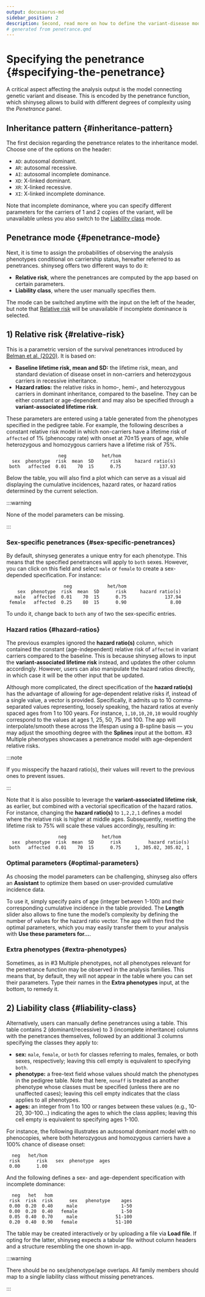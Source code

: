 ```yaml
---
output: docusaurus-md
sidebar_position: 2
description: Second, read more on how to define the variant-disease model.
# generated from penetrance.qmd
---
```


# Specifying the penetrance {#specifying-the-penetrance}

A critical aspect affecting the analysis output is the model connecting
genetic variant and disease. This is encoded by the penetrance function,
which shinyseg allows to build with different degrees of complexity
using the *Penetrance* panel.

## Inheritance pattern {#inheritance-pattern}

The first decision regarding the penetrance relates to the inheritance
model. Choose one of the options on the header:

-   `AD`: autosomal dominant.
-   `AR`: autosomal recessive.
-   `AI`: autosomal incomplete dominance.
-   `XD`: X-linked dominant.
-   `XR`: X-linked recessive.
-   `XI`: X-linked incomplete dominance.

Note that incomplete dominance, where you can specify different
parameters for the carriers of 1 and 2 copies of the variant, will be
unavailable unless you also switch to the [Liability
class](/how-to/penetrance#liability-class) mode.

## Penetrance mode {#penetrance-mode}

Next, it is time to assign the probabilities of observing the analysis
phenotypes conditional on carriership status, hereafter referred to as
penetrances. shinyseg offers two different ways to do it:

-   **Relative risk**, where the penetrances are computed by the app
    based on certain parameters.
-   **Liability class**, where the user manually specifies them.

The mode can be switched anytime with the input on the left of the
header, but note that [Relative risk](/how-to/penetrance#relative-risk)
will be unavailable if incomplete dominance is selected.

## 1) Relative risk {#relative-risk}

This is a parametric version of the survival penetrances introduced by
[Belman et al. (2020)](https://doi.org/10.1038/s41436-020-0920-4). It is
based on:

-   **Baseline lifetime risk, mean and SD:** the lifetime risk, mean,
    and standard deviation of disease onset in non-carriers and
    heterozygous carriers in recessive inheritance.
-   **Hazard ratios:** the relative risks in homo-, hemi-, and
    heterozygous carriers in dominant inheritance, compared to the
    baseline. They can be either constant or age-dependent and may also
    be specified through a **variant-associated lifetime risk**.

These parameters are entered using a table generated from the phenotypes
specified in the pedigree table. For example, the following describes a
constant relative risk model in which non-carriers have a lifetime risk
of `affected` of 1% (phenocopy rate) with onset at 70±15 years of age,
while heterozygous and homozygous carriers have a lifetime risk of 75%.

``` text
                   neg             het/hom                    
  sex  phenotype  risk  mean  SD      risk     hazard ratio(s)
 both   affected  0.01    70  15      0.75              137.93
```

Below the table, you will also find a plot which can serve as a visual
aid displaying the cumulative incidences, hazard rates, or hazard ratios
determined by the current selection.

:::warning

None of the model parameters can be missing.

:::

### Sex-specific penetrances {#sex-specific-penetrances}

By default, shinyseg generates a unique entry for each phenotype. This
means that the specified penetrances will apply to `both` sexes.
However, you can click on this field and select `male` or `female` to
create a sex-depended specification. For instance:

``` text
                     neg             het/hom                    
    sex  phenotype  risk  mean  SD      risk     hazard ratio(s)
   male   affected  0.01    70  15      0.75              137.94
 female   affected  0.25    80  15      0.90                8.00
```

To undo it, change back to `both` any of two the sex-specific entries.

### Hazard ratios {#hazard-ratios}

The previous examples ignored the **hazard ratio(s)** column, which
contained the constant (age-independent) relative risk of `affected` in
variant carriers compared to the baseline. This is because shinyseg
allows to input the **variant-associated lifetime risk** instead, and
updates the other column accordingly. However, users can also manipulate
the hazard ratios directly, in which case it will be the other input
that be updated.

Although more complicated, the direct specification of the **hazard
ratio(s)** has the advantage of allowing for age-dependent relative
risks if, instead of a single value, a vector is provided. Specifically,
it admits up to 10 comma-separated values representing, loosely
speaking, the hazard ratios at evenly spaced ages from 1 to 100 years.
For instance, `1,10,10,20,10` would roughly correspond to the values at
ages 1, 25, 50, 75 and 100. The app will interpolate/smooth these across
the lifespan using a B-spline basis — you may adjust the smoothing
degree with the **Splines** input at the bottom. #3 Multiple phenotypes
showcases a penetrance model with age-dependent relative risks.

:::note

If you misspecify the hazard ratio(s), their values will revert to the
previous ones to prevent issues.

:::

Note that it is also possible to leverage the **variant-associated
lifetime risk**, as earlier, but combined with a vectorial specification
of the hazard ratios. For instance, changing the **hazard ratio(s)** to
`1,2,2,1` defines a model where the relative risk is higher at middle
ages. Subsequently, resetting the lifetime risk to 75% will scale these
values accordingly, resulting in:

``` text
                   neg             het/hom                         
  sex  phenotype  risk  mean  SD      risk          hazard ratio(s)
 both   affected  0.01    70  15      0.75     1, 305.02, 305.02, 1
```

### Optimal parameters {#optimal-parameters}

As choosing the model parameters can be challenging, shinyseg also
offers an **Assistant** to optimize them based on user-provided
cumulative incidence data.

To use it, simply specify pairs of age (integer between 1-100) and their
corresponding cumulative incidence in the table provided. The **Length**
slider also allows to fine tune the model’s complexity by defining the
number of values for the hazard ratio vector. The app will then find the
optimal parameters, which you may easily transfer them to your analysis
with **Use these parameters for…**.

### Extra phenotypes {#extra-phenotypes}

Sometimes, as in #3 Multiple phenotypes, not all phenotypes relevant for
the penetrance function may be observed in the analysis families. This
means that, by default, they will not appear in the table where you can
set their parameters. Type their names in the **Extra phenotypes**
input, at the bottom, to remedy it.

## 2) Liability class {#liability-class}

Alternatively, users can manually define penetrances using a table. This
table contains 2 (dominant/recessive) to 3 (incomplete inheritance)
columns with the penetrances themselves, followed by an additional 3
columns specifying the classes they apply to:

-   **sex:** `male`, `female`, or `both` for classes referring to males,
    females, or both sexes, respectively; leaving this cell empty is
    equivalent to specifying `both`.
-   **phenotype:** a free-text field whose values should match the
    phenotypes in the pedigree table. Note that here, `nonaff` is
    treated as another phenotype whose classes must be specified (unless
    there are no unaffected cases); leaving this cell empty indicates
    that the class applies to all phenotypes.
-   **ages:** an integer from 1 to 100 or ranges between these values
    (e.g., 10-20, 30-100…) indicating the ages to which the class
    applies; leaving this cell empty is equivalent to specifying ages
    1-100.

For instance, the following illustrates an autosomal dominant model with
no phenocopies, where both heterozygous and homozygous carriers have a
100% chance of disease onset:

``` text
  neg   het/hom                       
 risk      risk   sex  phenotype  ages
 0.00      1.00                       
```

And the following defines a sex- and age-dependent specification with
incomplete dominance:

``` text
  neg   het   hom                             
 risk  risk  risk      sex   phenotype    ages
 0.00  0.20  0.40     male                1-50
 0.00  0.20  0.40   female                1-50
 0.05  0.40  0.70     male              51-100
 0.20  0.40  0.90   female              51-100
```

The table may be created interactively or by uploading a file via **Load
file**. If opting for the latter, shinyseg expects a tabular file
without column headers and a structure resembling the one shown in-app.

:::warning

There should be no sex/phenotype/age overlaps. All family members should
map to a single liability class without missing penetrances.

:::

